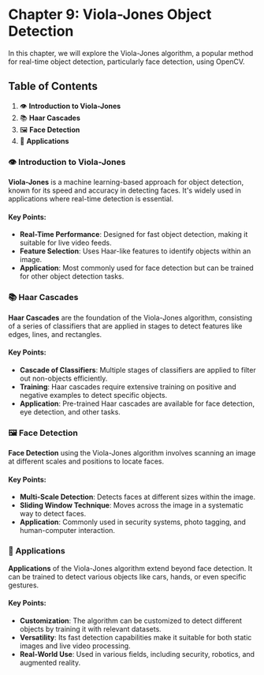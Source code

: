 # Chapter 9: Viola-Jones Object Detection

In this chapter, we will explore the Viola-Jones algorithm, a popular method for real-time object detection, particularly face detection, using OpenCV.

## Table of Contents

1. 👁️ **Introduction to Viola-Jones**
2. 📚 **Haar Cascades**
3. 🖼️ **Face Detection**
4. 🚀 **Applications**

### 👁️ Introduction to Viola-Jones

**Viola-Jones** is a machine learning-based approach for object detection, known for its speed and accuracy in detecting faces. It's widely used in applications where real-time detection is essential.

#### Key Points:
- **Real-Time Performance**: Designed for fast object detection, making it suitable for live video feeds.
- **Feature Selection**: Uses Haar-like features to identify objects within an image.
- **Application**: Most commonly used for face detection but can be trained for other object detection tasks.

### 📚 Haar Cascades

**Haar Cascades** are the foundation of the Viola-Jones algorithm, consisting of a series of classifiers that are applied in stages to detect features like edges, lines, and rectangles.

#### Key Points:
- **Cascade of Classifiers**: Multiple stages of classifiers are applied to filter out non-objects efficiently.
- **Training**: Haar cascades require extensive training on positive and negative examples to detect specific objects.
- **Application**: Pre-trained Haar cascades are available for face detection, eye detection, and other tasks.

### 🖼️ Face Detection

**Face Detection** using the Viola-Jones algorithm involves scanning an image at different scales and positions to locate faces.

#### Key Points:
- **Multi-Scale Detection**: Detects faces at different sizes within the image.
- **Sliding Window Technique**: Moves across the image in a systematic way to detect faces.
- **Application**: Commonly used in security systems, photo tagging, and human-computer interaction.

### 🚀 Applications

**Applications** of the Viola-Jones algorithm extend beyond face detection. It can be trained to detect various objects like cars, hands, or even specific gestures.

#### Key Points:
- **Customization**: The algorithm can be customized to detect different objects by training it with relevant datasets.
- **Versatility**: Its fast detection capabilities make it suitable for both static images and live video processing.
- **Real-World Use**: Used in various fields, including security, robotics, and augmented reality.

